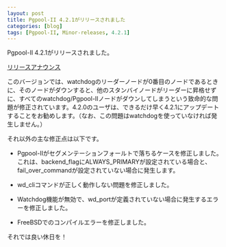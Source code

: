 ```yaml
---
layout: post
title: Pgpool-II 4.2.1がリリースされました
categories: [blog]
tags: [Pgpool-II, Minor-releases, 4.2.1]
---
```

Pgpool-II 4.2.1がリリースされました。

[リリースアナウンス](https://www.pgpool.net/mediawiki/jp/index.php/%E3%83%A1%E3%82%A4%E3%83%B3%E3%83%9A%E3%83%BC%E3%82%B8#Pgpool-II_4.2.1_.E3.81.8C.E3.83.AA.E3.83.AA.E3.83.BC.E3.82.B9.E3.81.95.E3.82.8C.E3.81.BE.E3.81.97.E3.81.9F_.282020.2F12.2F23.29)

このバージョンでは、watchdogのリーダーノードが0番目のノードであるときに、そのノードがダウンすると、他のスタンバイノードがリーダーに昇格せずに、すべてのwatchdog/Pgpool-IIノードがダウンしてしまうという致命的な問題が修正されています。4.2.0のユーザは、できるだけ早く4.2.1にアップデートすることをお勧めします。（なお、この問題はwatchdogを使っていなければ発生しません。）

それ以外の主な修正点は以下です。

- Pgpool-IIがセグメンテーションフォールトで落ちるケースを修正しました。これは、backend_flagにALWAYS_PRIMARYが設定されている場合と、fail_over_commandが設定されていない場合に発生します。

- wd_cliコマンドが正しく動作しない問題を修正しました。

- Watchdog機能が無効で、wd_portが定義されていない場合に発生するエラーを修正しました。

- FreeBSDでのコンパイルエラーを修正しました。

それでは良い休日を！
